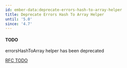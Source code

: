 ```yaml
---
id: ember-data:deprecate-errors-hash-to-array-helper
title: Deprecate Errors Hash To Array Helper
until: '5.0'
since: '4.7'
---
```


#### TODO

errorsHashToArray helper has been deprecated

[RFC TODO](TODO)
